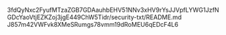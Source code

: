 3fdQyNxc2FyufMTzaZGB7GDAauhbEHV51NNv3xHV9rYsJJVpfLYWG1JzfNGDcYaoVtjEZKZoj3jgE449ChW5Tidr/security-txt/README.md
J857m42VWFvk8XMeSRumgs78vmm19dRoMEU6qEDcF4L6
